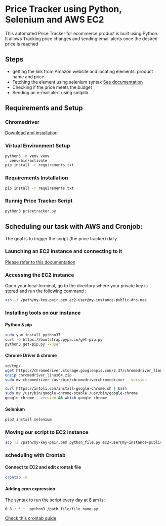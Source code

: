 ﻿# Price Tracker using Python, Selenium and AWS EC2  
 This automated Price Tracker for ecommerce product is built using Python. It allows Tracking price changes and sending email alerts once the desired price is reached 
 

## Steps 
- getting the link from Amazon website and locating elements: product name and price
- Fetching the element using selenium syntax  [See documentation](https://selenium-python.readthedocs.io/locating-elements.html)
- Checking if the price meets the budget
- Sending an e-mail alert using smtplib 

## Requirements and Setup  
### Chromedriver 

[Download and installation](https://chromedriver.chromium.org/getting-started)

### 
### Virtual Environment Setup 
```bash
python3 -m venv venv
. venv/bin/activate
pip install -r requirements.txt
```
### Requirements Installation 

```bash
pip install -r requirements.txt
```
### Runnig Price Tracker Script 
```bash
python3 pricetracker.py
```
## Scheduling our task with AWS and Cronjob: 
The goal is to trigger the script (the price tracker) daily 
### Launching an EC2 instance and connecting to it 

[Please refer to this documentation](https://docs.aws.amazon.com/AWSEC2/latest/UserGuide/EC2_GetStarted.html)

### Accessing the EC2 instance 
Open your local terminal, go to the directory where your private key is stored and run the following command : 
```bash
ssh -i /path/my-key-pair.pem ec2-user@my-instance-public-dns-nae
```
### Installing tools on our instance
#### Python & pip 
```bash
sudo yum install python37
curl -O https://bootstrap.pypa.io/get-pip.py
python3 get-pip.py --user
```

#### Chrome Driver & chrome 
```bash
cd/tmp/
wget https://chromedriver.storage.googleapis.com/2.37/chromedriver_linux64.zip
unzip chromedriver_linux64.zip
sudo mv chromedriver /usr/bin/chromedriverchromedriver --version

```
```bash 
curl https://intoli.com/install-google-chrome.sh | bash
sudo mv /usr/bin/google-chrome-stable /usr/bin/google-chrome
google-chrome --version && which google-chrome
```
#### Selenium 
```bash
pip3 install selenium
```
### Moving our script to EC2 instance 
```bash
scp -i /path/my-key-pair.pem python_file.py ec2-user@my-instance-public-dns-nae:~
```
### scheduling with Crontab 
#### Connect to EC2 and edit crontab file 
```bash
crontab -e
```
#### Adding cron expression 
The syntax to run the script every day at 8 am is: 
```bash 
0 8 * * *  python3 /path_file/file_name.py
```
[Check this crontab guide](https://phoenixnap.com/kb/set-up-cron-job-linux)
